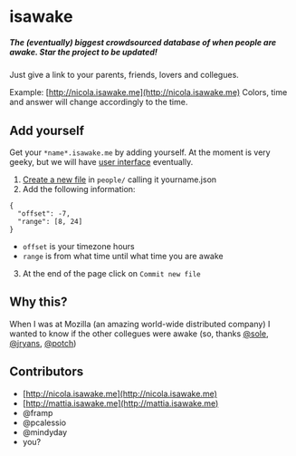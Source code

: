 # isawake

##### The (eventually) biggest crowdsourced database of when people are awake. Star the project to be updated!

Just give a link to your parents, friends, lovers and collegues.

Example: [http://nicola.isawake.me](http://nicola.isawake.me)
Colors, time and answer will change accordingly to the time.

## Add yourself
Get your `*name*.isawake.me` by adding yourself. At the moment is very geeky, but we will have [user interface](https://github.com/nicolagreco/isawake/issues/9) eventually.

1.  [Create a new file](https://github.com/nicolagreco/isawake/new/master/people) in `people/` calling it yourname.json
2. Add the following information:
```
{
  "offset": -7,
  "range": [8, 24]
}
```

- `offset` is your timezone hours
- `range` is from what time until what time you are awake

3. At the end of the page click on `Commit new file`

## Why this?

When I was at Mozilla (an amazing world-wide distributed company) I wanted to know if the other collegues were awake (so, thanks [@sole](http://github.com/sole), [@jryans](http://github.com/jryans), [@potch](http://github.com/potch))

## Contributors
 - [http://nicola.isawake.me](http://nicola.isawake.me)
 - [http://mattia.isawake.me](http://mattia.isawake.me)
 - @framp
 - @pcalessio
 - @mindyday
 - you?
